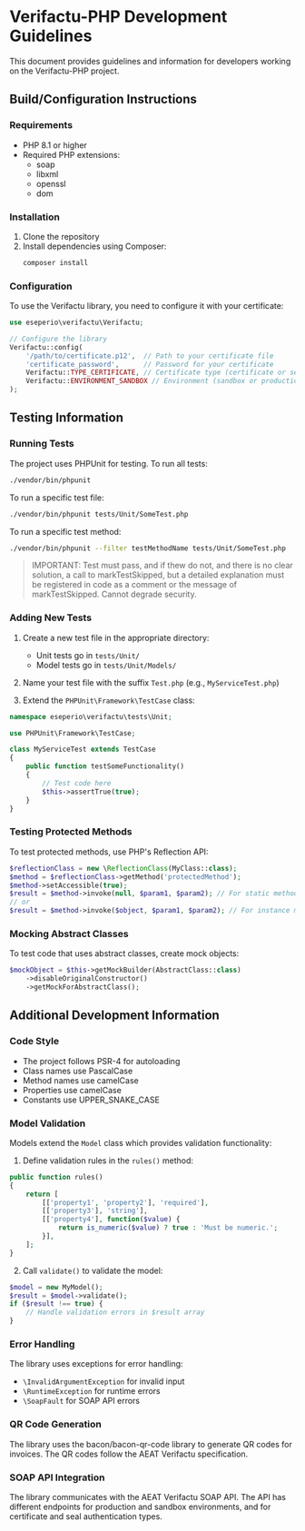 # Verifactu-PHP Development Guidelines

This document provides guidelines and information for developers working on the Verifactu-PHP project.

## Build/Configuration Instructions

### Requirements

- PHP 8.1 or higher
- Required PHP extensions:
    - soap
    - libxml
    - openssl
    - dom

### Installation

1. Clone the repository
2. Install dependencies using Composer:
   ```bash
   composer install
   ```

### Configuration

To use the Verifactu library, you need to configure it with your certificate:

```php
use eseperio\verifactu\Verifactu;

// Configure the library
Verifactu::config(
    '/path/to/certificate.p12',  // Path to your certificate file
    'certificate_password',      // Password for your certificate
    Verifactu::TYPE_CERTIFICATE, // Certificate type (certificate or seal)
    Verifactu::ENVIRONMENT_SANDBOX // Environment (sandbox or production)
);
```

## Testing Information

### Running Tests

The project uses PHPUnit for testing. To run all tests:

```bash
./vendor/bin/phpunit
```

To run a specific test file:

```bash
./vendor/bin/phpunit tests/Unit/SomeTest.php
```

To run a specific test method:

```bash
./vendor/bin/phpunit --filter testMethodName tests/Unit/SomeTest.php
```

> IMPORTANT: Test must pass, and if thew do not, and there is no clear solution, a call to markTestSkipped, but a
> detailed explanation must be registered in code as a comment or the message of markTestSkipped. Cannot degrade
> security.

### Adding New Tests

1. Create a new test file in the appropriate directory:
    - Unit tests go in `tests/Unit/`
    - Model tests go in `tests/Unit/Models/`

2. Name your test file with the suffix `Test.php` (e.g., `MyServiceTest.php`)

3. Extend the `PHPUnit\Framework\TestCase` class:

```php
namespace eseperio\verifactu\tests\Unit;

use PHPUnit\Framework\TestCase;

class MyServiceTest extends TestCase
{
    public function testSomeFunctionality()
    {
        // Test code here
        $this->assertTrue(true);
    }
}
```

### Testing Protected Methods

To test protected methods, use PHP's Reflection API:

```php
$reflectionClass = new \ReflectionClass(MyClass::class);
$method = $reflectionClass->getMethod('protectedMethod');
$method->setAccessible(true);
$result = $method->invoke(null, $param1, $param2); // For static methods
// or
$result = $method->invoke($object, $param1, $param2); // For instance methods
```

### Mocking Abstract Classes

To test code that uses abstract classes, create mock objects:

```php
$mockObject = $this->getMockBuilder(AbstractClass::class)
    ->disableOriginalConstructor()
    ->getMockForAbstractClass();
```

## Additional Development Information

### Code Style

- The project follows PSR-4 for autoloading
- Class names use PascalCase
- Method names use camelCase
- Properties use camelCase
- Constants use UPPER_SNAKE_CASE

### Model Validation

Models extend the `Model` class which provides validation functionality:

1. Define validation rules in the `rules()` method:

```php
public function rules()
{
    return [
        [['property1', 'property2'], 'required'],
        [['property3'], 'string'],
        [['property4'], function($value) {
            return is_numeric($value) ? true : 'Must be numeric.';
        }],
    ];
}
```

2. Call `validate()` to validate the model:

```php
$model = new MyModel();
$result = $model->validate();
if ($result !== true) {
    // Handle validation errors in $result array
}
```

### Error Handling

The library uses exceptions for error handling:

- `\InvalidArgumentException` for invalid input
- `\RuntimeException` for runtime errors
- `\SoapFault` for SOAP API errors

### QR Code Generation

The library uses the bacon/bacon-qr-code library to generate QR codes for invoices. The QR codes follow the AEAT
Verifactu specification.

### SOAP API Integration

The library communicates with the AEAT Verifactu SOAP API. The API has different endpoints for production and sandbox
environments, and for certificate and seal authentication types.
